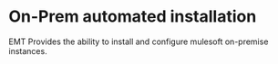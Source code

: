 # On-Prem automated installation

EMT Provides the ability to install and configure mulesoft on-premise instances.
